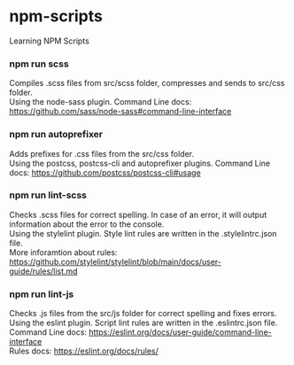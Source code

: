 # npm-scripts
Learning NPM Scripts


### npm run scss
Compiles .scss files from src/scss folder, compresses and sends to src/css folder. <br />
Using the node-sass plugin. Command Line docs: https://github.com/sass/node-sass#command-line-interface

### npm run autoprefixer
Adds prefixes for .css files from the src/css folder. <br />
Using the postcss, postcss-cli and autoprefixer plugins. Command Line docs: https://github.com/postcss/postcss-cli#usage

### npm run lint-scss
Checks .scss files for correct spelling. In case of an error, it will output information about the error to the console. <br />
Using the stylelint plugin. Style lint rules are written in the .stylelintrc.json file.  <br />
More inforamtion about rules: https://github.com/stylelint/stylelint/blob/main/docs/user-guide/rules/list.md

### npm run lint-js 
Checks .js files from the src/js folder for correct spelling and fixes errors. <br />
Using the eslint plugin. Script lint rules are written in the .eslintrc.json file.  <br />
Command Line docs: https://eslint.org/docs/user-guide/command-line-interface <br />
Rules docs: https://eslint.org/docs/rules/